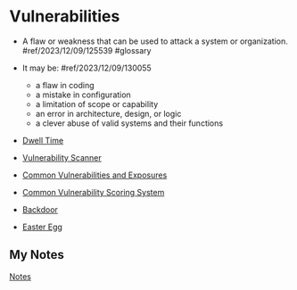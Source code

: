 # Vulnerabilities
- A flaw or weakness that can be used to attack a system or organization. #ref/2023/12/09/125539 #glossary

- It may be: #ref/2023/12/09/130055 
	- a flaw in coding
	- a mistake in configuration
	- a limitation of scope or capability
	- an error in architecture, design, or logic
	- a clever abuse of valid systems and their functions

- [Dwell Time](dwell-time.md)

- [Vulnerability Scanner](vulnerability-scanner)
- [Common Vulnerabilities and Exposures](common-vulnerabilities-and-exposures.md)
- [Common Vulnerability Scoring System](common-vulnerability-scoring-system.md)
- [Backdoor](backdoor.md)
- [Easter Egg](easter-egg.md)
## My Notes
[Notes](mynotes/vulnerabilities-notes.md)
